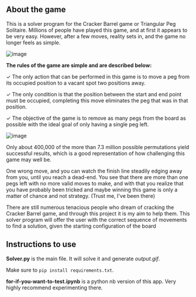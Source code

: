 ## About the game 
This is a solver program for the Cracker Barrel game or Triangular Peg Solitaire.
Millions of people have  played this game, and at first it appears to be very easy. However, after a few moves, 
reality sets in, and the game no longer feels as simple. 

![image](https://user-images.githubusercontent.com/119636208/205522483-40862fca-6fac-4a88-8ec8-449f6088ece6.png)

**The rules of the game are simple and are described below:**

✓ The only action that can be performed in this game is to move a peg from its 
occupied position to a vacant spot two positions away.

✓ The only condition is that the position between the start and end point must be 
occupied, completing this move eliminates the peg that was in that position.

✓ The objective of the game is to remove as many pegs from the board as possible 
with the ideal goal of only having a single peg left.

![image](https://user-images.githubusercontent.com/119636208/209459242-f5b9b75e-ccbf-4ae4-b597-c62a74756042.png)

Only about 400,000 of the more  than 7.3 million possible permutations yield successful results, which is a good 
representation of how challenging this game may well be. 

One wrong move, and you can watch the finish line steadily edging away from you, until you reach a dead-end. You 
see that there are more than one pegs left with no more valid moves to make, and with 
that you realize that you have probably been tricked and maybe winning this game is 
only a matter of chance and not strategy. (Trust me, I've been there)

There are still numerous tenacious people who dream of cracking the Cracker Barrel 
game, and through this project it is my aim to help them. This solver program will offer the user with the correct sequence of movements to find a solution, given 
the starting configuration of the board


## Instructions to use

**Solver.py** is the main file. It will solve it and generate *output.gif*.

Make sure to ```pip install requirements.txt```.

**for-if-you-want-to-test.ipynb** is a python nb version of this app. Very highly recommend experimenting there.

